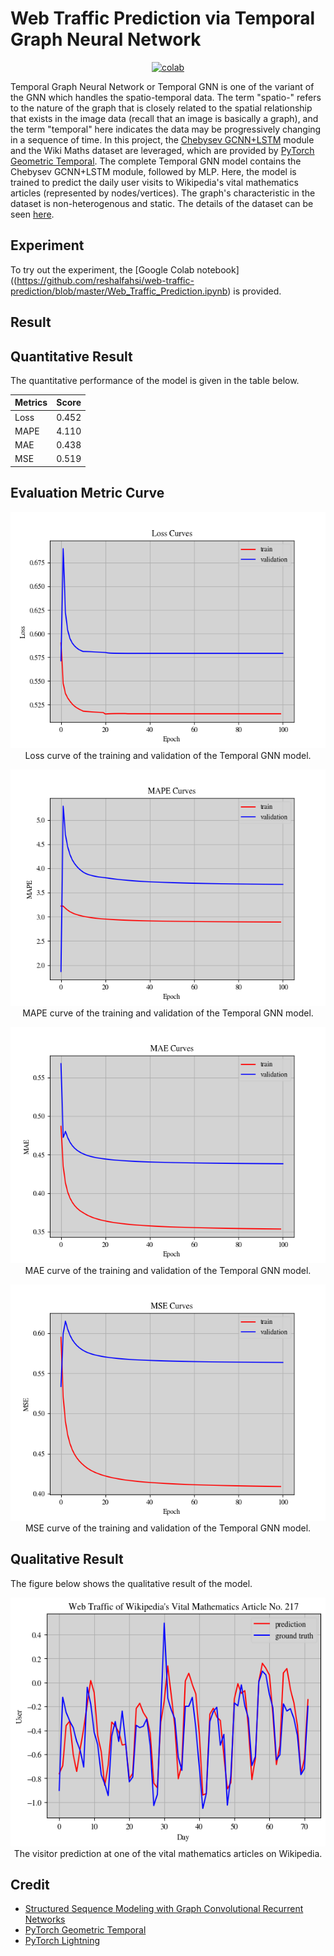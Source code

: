 # Web Traffic Prediction via Temporal Graph Neural Network


 <div align="center">
    <a href="https://colab.research.google.com/github/reshalfahsi/web-traffic-prediction/blob/master/Web_Traffic_Prediction.ipynb"><img src="https://colab.research.google.com/assets/colab-badge.svg" alt="colab"></a>
    <br />
 </div>


Temporal Graph Neural Network or Temporal GNN is one of the variant of the GNN which handles the spatio-temporal data. The term "spatio-" refers to the nature of the graph that is closely related to the spatial relationship that exists in the image data (recall that an image is basically a graph), and the term "temporal" here indicates the data may be progressively changing in a sequence of time. In this project, the [Chebysev GCNN+LSTM](https://arxiv.org/pdf/1612.07659.pdf) module and the Wiki Maths dataset are leveraged, which are provided by [PyTorch Geometric Temporal](https://github.com/benedekrozemberczki/pytorch_geometric_temporal). The complete Temporal GNN model contains the Chebysev GCNN+LSTM module, followed by MLP. Here, the model is trained to predict the daily user visits to Wikipedia's vital mathematics articles (represented by nodes/vertices). The graph's characteristic in the dataset is non-heterogenous and static. The details of the dataset can be seen [here](https://pytorch-geometric-temporal.readthedocs.io/en/latest/modules/dataset.html#torch_geometric_temporal.dataset.wikimath.WikiMathsDatasetLoader). 


## Experiment


To try out the experiment, the [Google Colab notebook]((https://github.com/reshalfahsi/web-traffic-prediction/blob/master/Web_Traffic_Prediction.ipynb) is provided.


## Result

## Quantitative Result

The quantitative performance of the model is given in the table below.

Metrics | Score |
------------ | ------------- |
Loss | 0.452 |
MAPE | 4.110 |
MAE | 0.438 |
MSE | 0.519 |



## Evaluation Metric Curve

<p align="center"> <img src="https://github.com/reshalfahsi/web-traffic-prediction/blob/master/assets/loss_curve.png" alt="loss_curve" > <br /> Loss curve of the training and validation of the Temporal GNN model. </p>

<p align="center"> <img src="https://github.com/reshalfahsi/web-traffic-prediction/blob/master/assets/mape_curve.png" alt="mape_curve" > <br /> MAPE curve of the training and validation of the Temporal GNN model. </p>

<p align="center"> <img src="https://github.com/reshalfahsi/web-traffic-prediction/blob/master/assets/mae_curve.png" alt="mae_curve" > <br /> MAE curve of the training and validation of the Temporal GNN model. </p>

<p align="center"> <img src="https://github.com/reshalfahsi/web-traffic-prediction/blob/master/assets/mse_curve.png" alt="mse_curve" > <br /> MSE curve of the training and validation of the Temporal GNN model. </p>


## Qualitative Result

The figure below shows the qualitative result of the model.

<p align="center"> <img src="https://github.com/reshalfahsi/web-traffic-prediction/blob/master/assets/qualitative_result.png" alt="qualitative_result" > <br /> The visitor prediction at one of the vital mathematics articles on Wikipedia. </p>


## Credit

- [Structured Sequence Modeling with Graph Convolutional Recurrent Networks](https://arxiv.org/pdf/1612.07659.pdf)
- [PyTorch Geometric Temporal](https://github.com/benedekrozemberczki/pytorch_geometric_temporal)
- [PyTorch Lightning](https://lightning.ai/docs/pytorch/latest/)
